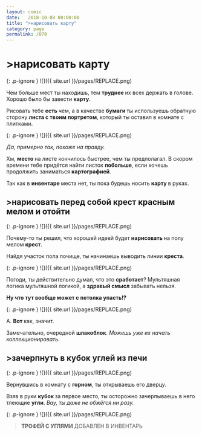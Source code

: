 ```yaml
---
layout: comic
date:   2018-10-08 00:00:00 
title: ">нарисовать карту"
category: page
permalink: /070
---
```

# >нарисовать карту

{: .p-ignore }
![]({{ site.url }}/pages/REPLACE.png)

Чем больше мест ты находишь, тем <strong>труднее </strong>их всех держать в голове. Хорошо было бы завести <strong>карту</strong>. 

Рисовать тебе <strong>есть </strong>чем, а в качестве <strong>бумаги </strong>ты используешь обратную сторону <strong>листа с твоим портретом</strong>, который ты оставил в комнате с плитками.

{: .p-ignore }
![]({{ site.url }}/pages/REPLACE.png)

<em>Да, примерно так, похоже на правду.</em>

Хм, <strong>место </strong>на листе кончилось быстрее, чем ты предполагал. В скором времени тебе придётся найти листок <strong>побольше</strong>, если хочешь продолжить заниматься <strong>картографией</strong>.

Так как в <strong>инвентаре </strong>места нет, ты пока будешь носить <strong>карту </strong>в руках.

## >нарисовать перед собой крест красным мелом и отойти

{: .p-ignore }
![]({{ site.url }}/pages/REPLACE.png)

Почему-то ты решил, что хорошей идеей будет <strong>нарисовать </strong>на полу мелом <strong>крест</strong>.

Найдя участок пола почище, ты начинаешь выводить линии <strong>креста</strong>.

{: .p-ignore }
![]({{ site.url }}/pages/REPLACE.png)

Погоди, ты действительно думал, что это <strong>сработает</strong>? Мультяшная логика мультяшной логикой, а <strong>здравый смысл</strong> забывать нельзя. 

<strong>Ну что тут вообще может с потолка упасть!?</strong>

{: .p-ignore }
![]({{ site.url }}/pages/REPLACE.png)

А. <strong>Вот </strong>как, значит.

Замечательно, очередной <strong>шлакоблок</strong>. <em>Можешь уже их начать коллекционировать</em>.

## >зачерпнуть в кубок углей из печи

{: .p-ignore }
![]({{ site.url }}/pages/REPLACE.png)

Вернувшись в комнату с <strong>горном</strong>, ты открываешь его дверцу.

Взяв в руки <strong>кубок </strong>за первое место, ты осторожно зачерпываешь в него тлеющие <strong>угли</strong>. <em>Вау, ты даже не обжёгся ни разу.</em>

{: .p-ignore }
![]({{ site.url }}/pages/REPLACE.png)

<blockquote><strong>ТРОФЕЙ С УГЛЯМИ </strong>ДОБАВЛЕН В ИНВЕНТАРЬ</blockquote>
